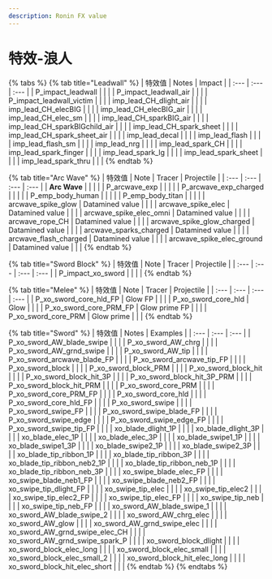 ```yaml
---
description: Ronin FX value
---
```


# 特效-浪人

{% tabs %}
{% tab title="Leadwall" %}
| 特效值 | Notes | Impact |
| :--- | :--- | :--- |
| P\_impact\_leadwall |  |  |
| P\_impact\_leadwall\_air |  |  |
| P\_impact\_leadwall\_victim |  |  |
| imp\_lead\_CH\_dlight\_air |  |  |
| imp\_lead\_CH\_elecBIG |  |  |
| imp\_lead\_CH\_elecBIG\_air |  |  |
| imp\_lead\_CH\_elec\_sm |  |  |
| imp\_lead\_CH\_sparkBIG\_air |  |  |
| imp\_lead\_CH\_sparkBIGchild\_air |  |  |
| imp\_lead\_CH\_spark\_sheet |  |  |
| imp\_lead\_CH\_spark\_sheet\_air |  |  |
| imp\_lead\_decal |  |  |
| imp\_lead\_flash |  |  |
| imp\_lead\_flash\_sm |  |  |
| imp\_lead\_nrg |  |  |
| imp\_lead\_spark\_CH |  |  |
| imp\_lead\_spark\_finger |  |  |
| imp\_lead\_spark\_lg |  |  |
| imp\_lead\_spark\_sheet |  |  |
| imp\_lead\_spark\_thru |  |  |
{% endtab %}

{% tab title="Arc Wave" %}
| 特效值 | Note | Tracer | Projectile |
| :--- | :--- | :--- | :--- |
| **Arc Wave** |  |  |  |
| P\_arcwave\_exp |  |  |  |
| P\_arcwave\_exp\_charged |  |  |  |
| P\_emp\_body\_human |  |  |  |
| P\_emp\_body\_titan |  |  |  |
| arcwave\_spike\_glow | Datamined value |  |  |
| arcwave\_spike\_elec | Datamined value |  |  |
| arcwave\_spike\_elec\_omni | Datamined value |  |  |
| arcwave\_rope\_CH | Datamined value |  |  |
| arcwave\_spike\_glow\_charged | Datamined value |  |  |
| arcwave\_sparks\_charged | Datamined value |  |  |
| arcwave\_flash\_charged | Datamined value |  |  |
| arcwave\_spike\_elec\_ground | Datamined value |  |  |
{% endtab %}

{% tab title="Sword Block" %}
| 特效值 | Note | Tracer | Projectile |
| :--- | :--- | :--- | :--- |
| P\_impact\_xo\_sword |  |  |  |
{% endtab %}

{% tab title="Melee" %}
| 特效值 | Note | Tracer | Projectile |
| :--- | :--- | :--- | :--- |
| P\_xo\_sword\_core\_hld\_FP | Glow FP |  |  |
| P\_xo\_sword\_core\_hld | Glow |  |  |
| P\_xo\_sword\_core\_PRM\_FP | Glow prime FP |  |  |
| P\_xo\_sword\_core\_PRM | Glow prime |  |  |
{% endtab %}

{% tab title="Sword" %}
| 特效值 | Notes | Examples |
| :--- | :--- | :--- |
| P\_xo\_sword\_AW\_blade\_swipe |  |  |
| P\_xo\_sword\_AW\_chrg |  |  |
| P\_xo\_sword\_AW\_grnd\_swipe |  |  |
| P\_xo\_sword\_AW\_tip |  |  |
| P\_xo\_sword\_arcwave\_blade\_FP |  |  |
| P\_xo\_sword\_arcwave\_tip\_FP |  |  |
| P\_xo\_sword\_block |  |  |
| P\_xo\_sword\_block\_PRM |  |  |
| P\_xo\_sword\_block\_hit |  |  |
| P\_xo\_sword\_block\_hit\_3P |  |  |
| P\_xo\_sword\_block\_hit\_3P\_PRM |  |  |
| P\_xo\_sword\_block\_hit\_PRM |  |  |
| P\_xo\_sword\_core\_PRM |  |  |
| P\_xo\_sword\_core\_PRM\_FP |  |  |
| P\_xo\_sword\_core\_hld |  |  |
| P\_xo\_sword\_core\_hld\_FP |  |  |
| P\_xo\_sword\_swipe |  |  |
| P\_xo\_sword\_swipe\_FP |  |  |
| P\_xo\_sword\_swipe\_blade\_FP |  |  |
| P\_xo\_sword\_swipe\_edge |  |  |
| P\_xo\_sword\_swipe\_edge\_FP |  |  |
| P\_xo\_sword\_swipe\_tip\_FP |  |  |
| xo\_blade\_dlight\_1P |  |  |
| xo\_blade\_dlight\_3P |  |  |
| xo\_blade\_elec\_1P |  |  |
| xo\_blade\_elec\_3P |  |  |
| xo\_blade\_swipe1\_1P |  |  |
| xo\_blade\_swipe1\_3P |  |  |
| xo\_blade\_swipe2\_1P |  |  |
| xo\_blade\_swipe2\_3P |  |  |
| xo\_blade\_tip\_ribbon\_1P |  |  |
| xo\_blade\_tip\_ribbon\_3P |  |  |
| xo\_blade\_tip\_ribbon\_neb2\_1P |  |  |
| xo\_blade\_tip\_ribbon\_neb\_1P |  |  |
| xo\_blade\_tip\_ribbon\_neb\_3P |  |  |
| xo\_swipe\_blade\_elec\_FP |  |  |
| xo\_swipe\_blade\_neb1\_FP |  |  |
| xo\_swipe\_blade\_neb2\_FP |  |  |
| xo\_swipe\_tip\_dlight\_FP |  |  |
| xo\_swipe\_tip\_elec |  |  |
| xo\_swipe\_tip\_elec2 |  |  |
| xo\_swipe\_tip\_elec2\_FP |  |  |
| xo\_swipe\_tip\_elec\_FP |  |  |
| xo\_swipe\_tip\_neb |  |  |
| xo\_swipe\_tip\_neb\_FP |  |  |
| xo\_sword\_AW\_blade\_swipe\_1 |  |  |
| xo\_sword\_AW\_blade\_swipe\_2 |  |  |
| xo\_sword\_AW\_chrg\_elec |  |  |
| xo\_sword\_AW\_glow |  |  |
| xo\_sword\_AW\_grnd\_swipe\_elec |  |  |
| xo\_sword\_AW\_grnd\_swipe\_elec\_CH |  |  |
| xo\_sword\_AW\_grnd\_swipe\_spark\_P |  |  |
| xo\_sword\_block\_dlight |  |  |
| xo\_sword\_block\_elec\_long |  |  |
| xo\_sword\_block\_elec\_small |  |  |
| xo\_sword\_block\_elec\_small\_2 |  |  |
| xo\_sword\_block\_hit\_elec\_long |  |  |
| xo\_sword\_block\_hit\_elec\_short |  |  |
{% endtab %}
{% endtabs %}


